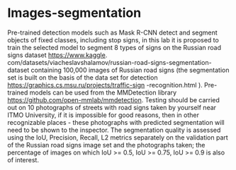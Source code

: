 # Images-segmentation

Pre-trained detection models such as Mask R-CNN detect and segment objects of fixed classes, including stop signs, in this lab it is proposed to train the selected model to segment 8 types of signs on the Russian road signs dataset https://www.kaggle. com/datasets/viacheslavshalamov/russian-road-signs-segmentation-dataset containing 100,000 images of Russian road signs (the segmentation set is built on the basis of the data set for detection https://graphics.cs.msu.ru/projects/traffic-sign -recognition.html ). Pre-trained models can be used from the MMDetection library https://github.com/open-mmlab/mmdetection.
Testing should be carried out on 10 photographs of streets with road signs taken by yourself near ITMO University, if it is impossible for good reasons, then in other recognizable places - these photographs with predicted segmentation will need to be shown to the inspector. The segmentation quality is assessed using the IoU, Precision, Recall, L2 metrics separately on the validation part of the Russian road signs image set and the photographs taken; the percentage of images on which IoU >= 0.5, IoU >= 0.75, IoU >= 0.9 is also of interest.
